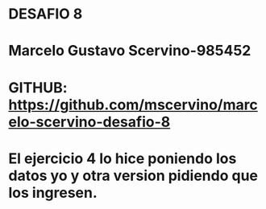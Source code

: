 # DESAFIO 8

# Marcelo Gustavo Scervino-985452

# GITHUB: https://github.com/mscervino/marcelo-scervino-desafio-8

# El ejercicio 4 lo hice poniendo los datos yo y otra version pidiendo que los ingresen.
